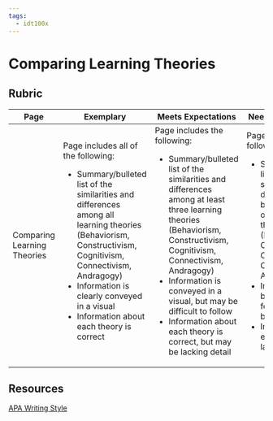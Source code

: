 ```yaml
---
tags: 
  - idt100x
---
```


# Comparing Learning Theories

## Rubric
| Page | Exemplary | Meets Expectations | Needs Improvement |
|------------------------------|---------------------------------------|---------------------------------------|---------------------------------------|
| Comparing Learning Theories | Page includes all of the following: <ul><li>Summary/bulleted list of the similarities and differences among all learning theories (Behaviorism, Constructivism, Cognitivism, Connectivism, Andragogy)</li><li>Information is clearly conveyed in a visual</li><li>Information about each theory is correct</li></ul> | Page includes the following: <ul><li>Summary/bulleted list of the similarities and differences among at least three learning theories (Behaviorism, Constructivism, Cognitivism, Connectivism, Andragogy)</li><li>Information is conveyed in a visual, but may be difficult to follow</li><li>Information about each theory is correct, but may be lacking detail</li></ul> | Page includes the following: <ul><li>Summary/bulleted list of the similarities and differences between only two or less learning theories (Behaviorism, Constructivism, Cognitivism, Connectivism, Andragogy)</li><li>Information may be difficult to follow or too text-based</li><li>Information about each theory is lacking detail</li></ul> |

## Resources
[APA Writing Style](https://owl.purdue.edu/owl/research_and_citation/apa_style/apa_formatting_and_style_guide/general_format.html)